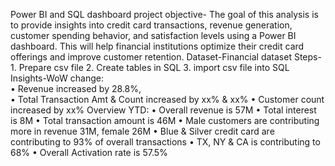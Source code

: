 Power BI and SQL dashboard
project objective-
The goal of this analysis is to provide insights into credit card transactions, revenue generation, customer spending behavior, and satisfaction levels using a Power BI dashboard. This will help financial institutions optimize their credit card offerings and improve customer retention.
Dataset-Financial dataset
Steps-1. Prepare csv file 2. Create tables in SQL 3. import csv file into SQL 
Insights-WoW change:  
•	Revenue increased by 28.8%,  
•	Total Transaction Amt & Count increased by xx% & xx% 
•	Customer count increased by xx% Overview YTD: 
•	Overall revenue is 57M 
•	Total interest is 8M 
•	Total transaction amount is 46M 
•	Male customers are contributing more in revenue 31M, female 26M 
•	Blue & Silver credit card are contributing to 93% of overall transactions 
•	TX, NY & CA is contributing to 68% 
•	Overall Activation rate is 57.5% 

